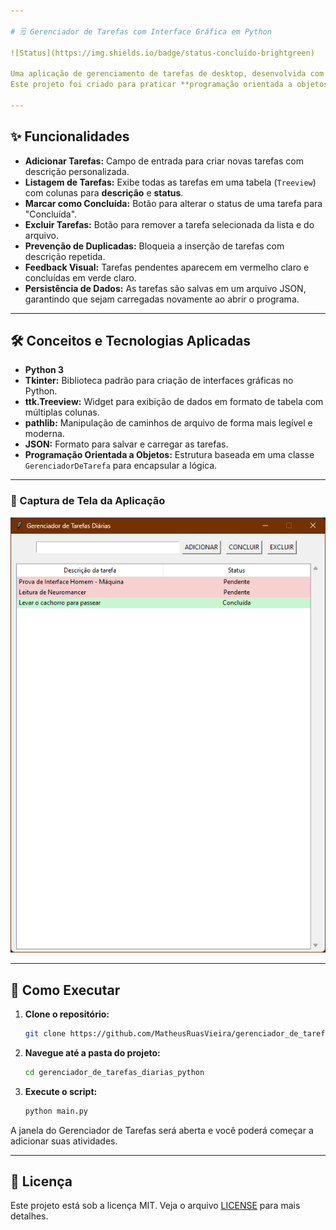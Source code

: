 ```yaml
---

# 🗒️ Gerenciador de Tarefas com Interface Gráfica em Python

![Status](https://img.shields.io/badge/status-concluído-brightgreen)

Uma aplicação de gerenciamento de tarefas de desktop, desenvolvida com Python, Tkinter e persistência de dados em JSON.
Este projeto foi criado para praticar **programação orientada a objetos**, **manipulação de arquivos** e **interfaces gráficas** com Tkinter.

---
```


## ✨ Funcionalidades

* **Adicionar Tarefas:** Campo de entrada para criar novas tarefas com descrição personalizada.
* **Listagem de Tarefas:** Exibe todas as tarefas em uma tabela (`Treeview`) com colunas para **descrição** e **status**.
* **Marcar como Concluída:** Botão para alterar o status de uma tarefa para "Concluída".
* **Excluir Tarefas:** Botão para remover a tarefa selecionada da lista e do arquivo.
* **Prevenção de Duplicadas:** Bloqueia a inserção de tarefas com descrição repetida.
* **Feedback Visual:** Tarefas pendentes aparecem em vermelho claro e concluídas em verde claro.
* **Persistência de Dados:** As tarefas são salvas em um arquivo JSON, garantindo que sejam carregadas novamente ao abrir o programa.

---

## 🛠️ Conceitos e Tecnologias Aplicadas

* **Python 3**
* **Tkinter:** Biblioteca padrão para criação de interfaces gráficas no Python.
* **ttk.Treeview:** Widget para exibição de dados em formato de tabela com múltiplas colunas.
* **pathlib:** Manipulação de caminhos de arquivo de forma mais legível e moderna.
* **JSON:** Formato para salvar e carregar as tarefas.
* **Programação Orientada a Objetos:** Estrutura baseada em uma classe `GerenciadorDeTarefa` para encapsular a lógica.

---

### 📸 Captura de Tela da Aplicação

![Screenshot do Gerenciador de Tarefas](./screenshot.png)

---

## 🚀 Como Executar

1. **Clone o repositório:**

   ```bash
   git clone https://github.com/MatheusRuasVieira/gerenciador_de_tarefas_diarias_python.git
   ```

2. **Navegue até a pasta do projeto:**

   ```bash
   cd gerenciador_de_tarefas_diarias_python
   ```

3. **Execute o script:**

   ```bash
   python main.py
   ```

A janela do Gerenciador de Tarefas será aberta e você poderá começar a adicionar suas atividades.

---

## 📄 Licença

Este projeto está sob a licença MIT. Veja o arquivo [LICENSE](LICENSE) para mais detalhes.
